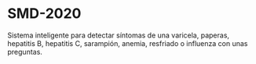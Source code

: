 # SMD-2020
Sistema inteligente para detectar síntomas de una varicela, paperas, hepatitis B, hepatitis C, sarampión, anemia, resfriado o influenza con unas preguntas.

